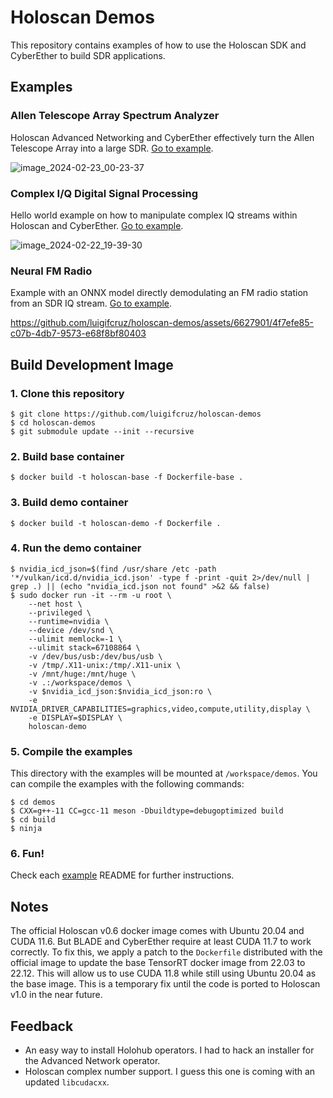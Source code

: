 # Holoscan Demos
This repository contains examples of how to use the Holoscan SDK and CyberEther to build SDR applications.

## Examples

### Allen Telescope Array Spectrum Analyzer
Holoscan Advanced Networking and CyberEther effectively turn the Allen Telescope Array into a large SDR. [Go to example](./examples/ata_spectrum_analyzer/).

![image_2024-02-23_00-23-37](https://github.com/luigifcruz/holoscan-demos/assets/6627901/58633943-a826-4df5-8346-2543f20ae32b)

### Complex I/Q Digital Signal Processing
Hello world example on how to manipulate complex IQ streams within Holoscan and CyberEther. [Go to example](./examples/iq_dsp/).

![image_2024-02-22_19-39-30](https://github.com/luigifcruz/holoscan-demos/assets/6627901/8cd4f3af-b924-40b7-8217-0478ede6305b)

### Neural FM Radio
Example with an ONNX model directly demodulating an FM radio station from an SDR IQ stream. [Go to example](./examples/neural_fm_radio/).

https://github.com/luigifcruz/holoscan-demos/assets/6627901/4f7efe85-c07b-4db7-9573-e68f8bf80403

## Build Development Image

### 1. Clone this repository
```
$ git clone https://github.com/luigifcruz/holoscan-demos
$ cd holoscan-demos
$ git submodule update --init --recursive
```

### 2. Build base container
```
$ docker build -t holoscan-base -f Dockerfile-base .
```

### 3. Build demo container
```
$ docker build -t holoscan-demo -f Dockerfile .
```

### 4. Run the demo container
```
$ nvidia_icd_json=$(find /usr/share /etc -path '*/vulkan/icd.d/nvidia_icd.json' -type f -print -quit 2>/dev/null | grep .) || (echo "nvidia_icd.json not found" >&2 && false)
$ sudo docker run -it --rm -u root \
    --net host \
    --privileged \
    --runtime=nvidia \
    --device /dev/snd \
    --ulimit memlock=-1 \
    --ulimit stack=67108864 \
    -v /dev/bus/usb:/dev/bus/usb \
    -v /tmp/.X11-unix:/tmp/.X11-unix \
    -v /mnt/huge:/mnt/huge \
    -v .:/workspace/demos \
    -v $nvidia_icd_json:$nvidia_icd_json:ro \
    -e NVIDIA_DRIVER_CAPABILITIES=graphics,video,compute,utility,display \
    -e DISPLAY=$DISPLAY \
    holoscan-demo
```

### 5. Compile the examples
This directory with the examples will be mounted at `/workspace/demos`. You can compile the examples with the following commands:
```
$ cd demos
$ CXX=g++-11 CC=gcc-11 meson -Dbuildtype=debugoptimized build
$ cd build
$ ninja
```

### 6. Fun!
Check each [example](#examples) README for further instructions.

## Notes
The official Holoscan v0.6 docker image comes with Ubuntu 20.04 and CUDA 11.6. But BLADE and CyberEther require at least CUDA 11.7 to work correctly. To fix this, we apply a patch to the `Dockerfile` distributed with the official image to update the base TensorRT docker image from 22.03 to 22.12. This will allow us to use CUDA 11.8 while still using Ubuntu 20.04 as the base image. This is a temporary fix until the code is ported to Holoscan v1.0 in the near future.

## Feedback
- An easy way to install Holohub operators. I had to hack an installer for the Advanced Network operator.
- Holoscan complex number support. I guess this one is coming with an updated `libcudacxx`.
